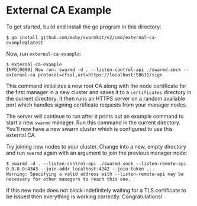 # External CA Example

To get started, build and install the go program in this directory:

```
$ go install github.com/moby/swarmkit/v2/cmd/external-ca-example@latest
```

Now, run `external-ca-example`:

```
$ external-ca-example
INFO[0000] Now run: swarmd -d . --listen-control-api ./swarmd.sock --external-ca protocol=cfssl,url=https://localhost:58631/sign
```

This command initializes a new root CA along with the node certificate for the
first manager in a new cluster and saves it to a `certificates` directory in
the current directory. It then runs an HTTPS server on a random available port
which handles signing certificate requests from your manager nodes.

The server will continue to run after it prints out an example command to start
a new `swarmd` manager. Run this command in the current directory. You'll now
have a new swarm cluster which is configured to use this external CA.

Try joining new nodes to your cluster. Change into a new, empty directory and
run `swarmd` again with an argument to join the previous manager node:

```
$ swarmd -d . --listen-control-api ./swarmd.sock --listen-remote-api 0.0.0.0:4343 --join-addr localhost:4242 --join-token ...
Warning: Specifying a valid address with --listen-remote-api may be necessary for other managers to reach this one.
```

If this new node does not block indefinitely waiting for a TLS certificate to
be issued then everything is working correctly. Congratulations!
